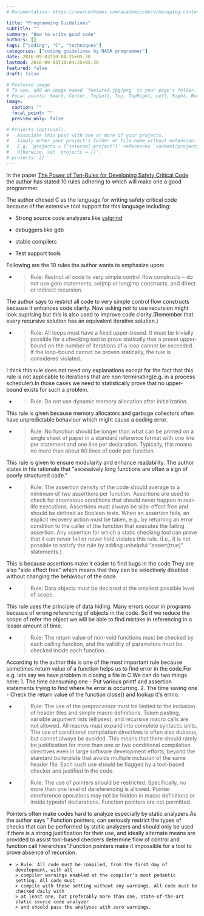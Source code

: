 ```yaml
---
# Documentation: https://sourcethemes.com/academic/docs/managing-content/

title: "Programming Guidelines"
subtitle: ""
summary: "How to write good code"
authors: []
tags: ["coding", "C", "techniques"]
categories: ["coding guidelines by NASA programmer"]
date: 2016-09-03T10:04:25+05:30
lastmod: 2016-09-03T10:04:25+05:30
featured: false
draft: false

# Featured image
# To use, add an image named `featured.jpg/png` to your page's folder.
# Focal points: Smart, Center, TopLeft, Top, TopRight, Left, Right, BottomLeft, Bottom, BottomRight.
image:
  caption: ""
  focal_point: ""
  preview_only: false

# Projects (optional).
#   Associate this post with one or more of your projects.
#   Simply enter your project's folder or file name without extension.
#   E.g. `projects = ["internal-project"]` references `content/project/deep-learning/index.md`.
#   Otherwise, set `projects = []`.
# projects: []
---
```


In the paper [The Power of Ten-Rules for Developing Safety Critical Code](http://spinroot.com/gerard/pdf/P10.pdf)
the author has stated 10 rules adhering to which will make one a good programmer.

The author chosed C as the language for writing safety critical code because of the extensive tool support for this language including:


- Strong source code analyzers like [valgrind]( http://valgrind.org)

- debuggers like gdb

- stable compilers

- Test support tools


Following are the 10 rules the author wants to emphasize upon:


-  > Rule: Restrict all code to very simple control flow constructs – do not use goto
   > statements, setjmp or longjmp constructs, and direct or indirect recursion.


The author says to restrict all code to very simple control flow constructs because
it enhances code clarity. Now asking not to use recursion might look suprising but
this is also used to improve code clarity.(Remember that every recursive solution has an
equivalent iterative solution.)


-  >  Rule: All loops must have a fixed upper-bound. It must be trivially possible for a
   > checking tool to prove statically that a preset upper-bound on the number of iterations
   > of a loop cannot be exceeded. If the loop-bound cannot be proven statically, the rule
   > is considered violated.

I think this rule does not need any explanations except for the fact that this rule is not applicable to iterations that
are non-terminating(e.g. in a  process scheduler).In those cases we need to statistically prove that no upper-bound exists for such a problem.


-   > Rule: Do not use dynamic memory allocation after initialization.

This rule is given because memory allocators and garbage collectors often have unpredictable behaviour which might cause a coding error.

-    > Rule: No function should be longer than what can be printed on a single sheet of
     > paper in a standard reference format with one line per statement and one line per
     > declaration. Typically, this means no more than about 60 lines of code per function.


This rule is given to ensure modularity and enhance readability. The author states in his rationale
that "excessively long functions are often a sign of poorly structured code."


-    > Rule: The assertion density of the code should average to a minimum of two
     > assertions per function. Assertions are used to check for anomalous conditions that
     > should never happen in real-life executions. Assertions must always be side-effect
     > free and should be defined as Boolean tests. When an assertion fails, an explicit
     > recovery action must be taken, e.g., by returning an error condition to the caller of the
     > function that executes the failing assertion. Any assertion for which a static checking
     > tool can prove that it can never fail or never hold violates this rule. (I.e., it is not
     > possible to satisfy the rule by adding unhelpful “assert(true)” statements.)


This is because assertions make it easier to find bugs in the code.They are also "side effect free"
which means that they can be selectively disabled without changing the behaviour of the code.


-    > Rule: Data objects must be declared at the smallest possible level of scope.

This rule uses the principle of data hiding. Many errors occur in programs because of wrong referencing
of objects in the code. So if we reduce the scope of refer the object we will be able to find mistake in
referencing in a lesser amount of time.


-    > Rule: The return value of non-void functions must be checked by each calling
     > function, and the validity of parameters must be checked inside each function.

According to the author this is one of the most important rule because sometimes return value of a function
helps us to find error in the code.For e.g. lets say we have problem in closing a file in C.We can do two things
here:
      1. The time consuming one - Put various printf and assertion statements trying to find where
         he error is occurring.
      2. The time saving one - Check the return value of the function close() and lookup it's errno.


-    > Rule: The use of the preprocessor must be limited to the inclusion of header files and
     > simple macro definitions. Token pasting, variable argument lists (ellipses), and
     > recursive macro calls are not allowed. All macros must expand into complete
     > syntactic units. The use of conditional compilation directives is often also dubious,
     > but cannot always be avoided. This means that there should rarely be justification for
     > more than one or two conditional compilation directives even in large software
     > development efforts, beyond the standard boilerplate that avoids multiple inclusion of
     > the same header file. Each such use should be flagged by a tool-based checker and
     > justified in the code.

-    >  Rule: The use of pointers should be restricted. Specifically, no more than one level of
     > dereferencing is allowed. Pointer dereference operations may not be hidden in macro
     > definitions or inside typedef declarations. Function pointers are not permitted.

Pointers often make codes hard to analyze especially by static analyzers.As the author says
" Function pointers, can seriously restrict the types of checks that can be performed
by static analyzers and should only be used if there is a strong justification for their use,
and ideally alternate means are provided to assist tool-based checkers determine flow of
control and function call hierarchies".Function pointers make it impossible for a tool to
prove absence of recursion.

-     > Rule: All code must be compiled, from the first day of development, with all
      > compiler warnings enabled at the compiler’s most pedantic setting. All code must
      > compile with these setting without any warnings. All code must be checked daily with
      > at least one, but preferably more than one, state-of-the-art static source code analyzer
      > and should pass the analyses with zero warnings.